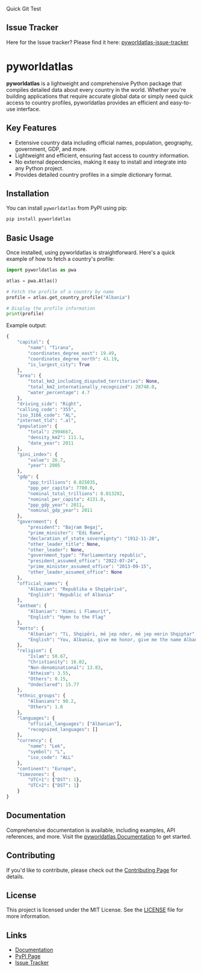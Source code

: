 Quick Git Test

## Issue Tracker

Here for the Issue tracker? Please find it here: [pyworldatlas-issue-tracker](https://github.com/jcari-dev/pyworldatlas-issue-tracker)

# pyworldatlas

**pyworldatlas** is a lightweight and comprehensive Python package that compiles detailed data about every country in the world. Whether you're building applications that require accurate global data or simply need quick access to country profiles, pyworldatlas provides an efficient and easy-to-use interface.

## Key Features

- Extensive country data including official names, population, geography, government, GDP, and more.
- Lightweight and efficient, ensuring fast access to country information.
- No external dependencies, making it easy to install and integrate into any Python project.
- Provides detailed country profiles in a simple dictionary format.

## Installation

You can install `pyworldatlas` from PyPI using pip:

```bash
pip install pyworldatlas
```

## Basic Usage

Once installed, using pyworldatlas is straightforward. Here's a quick example of how to fetch a country's profile:

```python
import pyworldatlas as pwa

atlas = pwa.Atlas()

# Fetch the profile of a country by name
profile = atlas.get_country_profile("Albania")

# Display the profile information
print(profile)
```

Example output:

```python
{
    "capital": {
        "name": "Tirana",
        "coordinates_degree_east": 19.49,
        "coordinates_degree_north": 41.19,
        "is_largest_city": True
    },
    "area": {
        "total_km2_including_disputed_territories": None,
        "total_km2_internationally_recognized": 28748.0,
        "water_percentage": 4.7
    },
    "driving_side": "Right",
    "calling_code": "355",
    "iso_3166_code": "AL",
    "internet_tld": ".al",
    "population": {
        "total": 2994667,
        "density_km2": 111.1,
        "date_year": 2011
    },
    "gini_index": {
        "value": 26.7,
        "year": 2005
    },
    "gdp": {
        "ppp_trillions": 0.025035,
        "ppp_per_capita": 7780.0,
        "nominal_total_trillions": 0.013292,
        "nominal_per_capita": 4131.0,
        "ppp_gdp_year": 2011,
        "nominal_gdp_year": 2011
    },
    "government": {
        "president": "Bajram Begaj",
        "prime_minister": "Edi Rama",
        "declaration_of_state_sovereignty": "1912-11-28",
        "other_leader_title": None,
        "other_leader": None,
        "government_type": "Parliamentary republic",
        "president_assumed_office": "2022-07-24",
        "prime_minister_assumed_office": "2013-09-15",
        "other_leader_assumed_office": None
    },
    "official_names": {
        "Albanian": "Republika e Shqipërisë",
        "English": "Republic of Albania"
    },
    "anthem": {
        "Albanian": "Himni i Flamurit",
        "English": "Hymn to the Flag"
    },
    "motto": {
        "Albanian": "Ti, Shqipëri, më jep nder, më jep emrin Shqiptar",
        "English": "You, Albania, give me honor, give me the name Albanian"
    },
    "religion": {
        "Islam": 50.67,
        "Christianity": 16.02,
        "Non-denominational": 13.83,
        "Atheism": 3.55,
        "Others": 0.15,
        "Undeclared": 15.77
    },
    "ethnic_groups": {
        "Albanians": 98.2,
        "Others": 1.8
    },
    "languages": {
        "official_languages": ["Albanian"],
        "recognized_languages": []
    },
    "currency": {
        "name": "Lek",
        "symbol": "L",
        "iso_code": "ALL"
    },
    "continent": "Europe",
    "timezones": {
        "UTC+1": {"DST": 1},
        "UTC+2": {"DST": 1}
    }
}

```

## Documentation

Comprehensive documentation is available, including examples, API references, and more. Visit the [pyworldatlas Documentation](https://jcari-dev.github.io/pyworldatlas-documentation/index.html) to get started.

## Contributing

If you'd like to contribute, please check out the [Contributing Page](https://jcari-dev.github.io/pyworldatlas-documentation/contributing.html) for details.

## License

This project is licensed under the MIT License. See the [LICENSE](https://jcari-dev.github.io/pyworldatlas-documentation/license.html) file for more information.

## Links

- [Documentation](https://jcari-dev.github.io/pyworldatlas-documentation/index.html)
- [PyPI Page](https://pypi.org/project/pyworldatlas/)
- [Issue Tracker](https://github.com/jcari-dev/pyworldatlas-issue-tracker)
